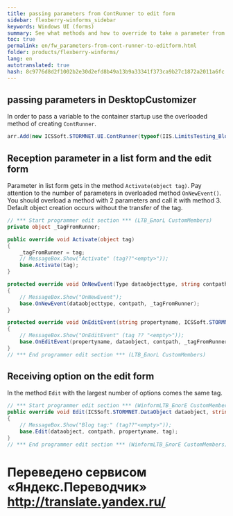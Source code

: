 ```yaml
--- 
title: passing parameters from ContRunner to edit form 
sidebar: flexberry-winforms_sidebar 
keywords: Windows UI (forms) 
summary: See what methods and how to override to take a parameter from DesktopCustomizer in list form and pass to the edit form 
toc: true 
permalink: en/fw_parameters-from-cont-runner-to-editform.html 
folder: products/flexberry-winforms/ 
lang: en 
autotranslated: true 
hash: 8c9776d8d2f1002b2e30d2efd8b49a13b9a33341f373ca9b27c1872a2011a6fc 
--- 
```


## passing parameters in DesktopCustomizer 
In order to pass a variable to the container startup use the overloaded method of creating `ContRunner`. 

```csharp
arr.Add(new ICSSoft.STORMNET.UI.ContRunner(typeof(IIS.LimitsTesting_Blog.LTB_БлогL), "MyTag1FromContRunner", "LimitsTesting_Blog", "Blog", ""));
``` 

## Reception parameter in a list form and the edit form 
Parameter in list form gets in the method `Activate(object tag)`. 
Pay attention to the number of parameters in overloaded method `OnNewEvent()`. You should overload a method with 2 parameters and call it with method 3. Default object creation occurs without the transfer of the tag. 

```csharp
// *** Start programmer edit section *** (LTB_БлогL CustomMembers) 
private object _tagFromRunner;

public override void Activate(object tag)
{
    _tagFromRunner = tag;
    // MessageBox.Show("Activate" (tag??"<empty>")); 
    base.Activate(tag);
}

protected override void OnNewEvent(Type dataobjecttype, string contpath)
{
    // MessageBox.Show("OnNewEvent"); 
    base.OnNewEvent(dataobjecttype, contpath, _tagFromRunner);
}

protected override void OnEditEvent(string propertyname, ICSSoft.STORMNET.DataObject dataobject, string contpath, object tag)
{
    // MessageBox.Show("OnEditEvent" (tag ?? "<empty>")); 
    base.OnEditEvent(propertyname, dataobject, contpath, _tagFromRunner);
}
// *** End programmer edit section *** (LTB_БлогL CustomMembers) 
``` 

## Receiving option on the edit form 
In the method `Edit` with the largest number of options comes the same tag. 

```csharp
// *** Start programmer edit section *** (WinformLTB_БлогE CustomMembers) 
public override void Edit(ICSSoft.STORMNET.DataObject dataobject, string contpath, string propertyname, object tag)
{
    // MessageBox.Show("Blog tag:" (tag??"<empty>")); 
    base.Edit(dataobject, contpath, propertyname, tag);
}
// *** End programmer edit section *** (WinformLTB_БлогE CustomMembers) 
```


 # Переведено сервисом «Яндекс.Переводчик» http://translate.yandex.ru/